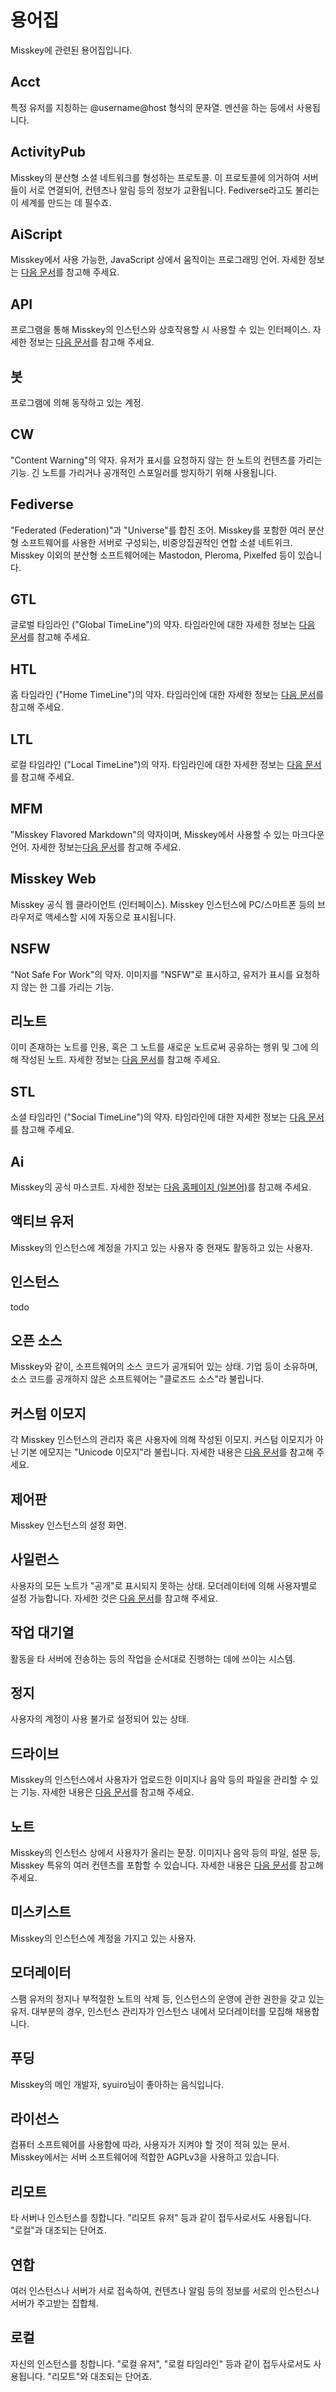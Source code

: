 # 용어집

Misskey에 관련된 용어집입니다.

## Acct

특정 유저를 지칭하는 @username@host 형식의 문자열. 멘션을 하는 등에서 사용됩니다.

## ActivityPub

Misskey의 분산형 소셜 네트워크를 형성하는 프로토콜. 이 프로토콜에 의거하여 서버들이 서로 연결되어, 컨텐츠나 알림 등의 정보가 교환됩니다. Fediverse라고도 불리는 이 세계를 만드는 데 필수죠.

## AiScript

Misskey에서 사용 가능한, JavaScript 상에서 움직이는 프로그래밍 언어. 자세한 정보는 [다음 문서](./advanced/aiscript.md)를 참고해 주세요.

## API

프로그램을 통해 Misskey의 인스턴스와 상호작용할 시 사용할 수 있는 인터페이스. 자세한 정보는 [다음 문서](./api)를 참고해 주세요.

## 봇

프로그램에 의해 동작하고 있는 계정.

## CW

"Content Warning"의 약자. 유저가 표시를 요청하지 않는 한 노트의 컨텐츠를 가리는 기능. 긴 노트를 가리거나 공개적인 스포일러를 방지하기 위해 사용됩니다.

## Fediverse

"Federated (Federation)"과 "Universe"를 합친 조어. Misskey를 포함한 여러 분산형 소프트웨어를 사용한 서버로 구성되는, 비중앙집권적인 연합 소셜 네트위크. Misskey 이외의 분산형 소프트웨어에는 Mastodon, Pleroma, Pixelfed 등이 있습니다.

## GTL

글로벌 타임라인 ("Global TimeLine")의 약자. 타임라인에 대한 자세한 정보는 [다음 문서](./features/timeline.md)를 참고해 주세요.

## HTL

홈 타임라인 ("Home TimeLine")의 약자. 타임라인에 대한 자세한 정보는 [다음 문서](./features/timeline.md)를 참고해 주세요.

## LTL

로컬 타임라인 ("Local TimeLine")의 약자. 타임라인에 대한 자세한 정보는 [다음 문서](./features/timeline.md)를 참고해 주세요.

## MFM

"Misskey Flavored Markdown"의 약자이며, Misskey에서 사용할 수 있는 마크다운 언어. 자세한 정보는[다음 문서](./features/mfm.md)를 참고해 주세요.

## Misskey Web

Misskey 공식 웹 클라이언트 (인터페이스). Misskey 인스턴스에 PC/스마트폰 등의 브라우저로 액세스할 시에 자동으로 표시됩니다.

## NSFW

"Not Safe For Work"의 약자. 이미지를 "NSFW"로 표시하고, 유저가 표시를 요청하지 않는 한 그를 가리는 기능.

## 리노트

이미 존재하는 노트를 인용, 혹은 그 노트를 새로운 노트로써 공유하는 행위 및 그에 의해 작성된 노트. 자세한 정보는 [다음 문서](./features/note.md)를 참고해 주세요.

## STL

소셜 타임라인 ("Social TimeLine")의 약자. 타임라인에 대한 자세한 정보는 [다음 문서](./features/timeline.md)를 참고해 주세요.

## Ai

Misskey의 공식 마스코트. 자세한 정보는 [다음 홈페이지 (일본어)](https://xn--931a.moe/)를 참고해 주세요.

## 액티브 유저

Misskey의 인스턴스에 계정을 가지고 있는 사용자 중 현재도 활동하고 있는 사용자.

## 인스턴스

todo

## 오픈 소스

Misskey와 같이, 소프트웨어의 소스 코드가 공개되어 있는 상태. 기업 등이 소유하며, 소스 코드를 공개하지 않은 소프트웨어는 "클로즈드 소스"라 불립니다.

## 커스텀 이모지

각 Misskey 인스턴스의 관리자 혹은 사용자에 의해 작성된 이모지. 커스텀 이모지가 아닌 기본 에모지는 "Unicode 이모지"라 불립니다. 자세한 내용은 [다음 문서](./docs/features/custom-emoji.md)를 참고해 주세요.

## 제어판

Misskey 인스턴스의 설정 화면.

## 사일런스

사용자의 모든 노트가 "공개"로 표시되지 못하는 상태. 모더레이터에 의해 사용자별로 설정 가능합니다. 자세한 것은 [다음 문서](./features/silence.md)를 참고해 주세요.

## 작업 대기열

활동을 타 서버에 전송하는 등의 작업을 순서대로 진행하는 데에 쓰이는 시스템.

## 정지

사용자의 계정이 사용 불가로 설정되어 있는 상태.

## 드라이브

Misskey의 인스턴스에서 사용자가 업로드한 이미지나 음악 등의 파일을 관리할 수 있는 기능. 자세한 내용은 [다음 문서](./features/drive.md)를 참고해 주세요.

## 노트

Misskey의 인스턴스 상에서 사용자가 올리는 문장. 이미지나 음악 등의 파일, 설문 등, Misskey 특유의 여러 컨텐츠를 포함할 수 있습니다. 자세한 내용은 [다음 문서](./features/note.md)를 참고해 주세요.

## 미스키스트

Misskey의 인스턴스에 계정을 가지고 있는 사용자.

## 모더레이터

스팸 유저의 정지나 부적절한 노트의 삭제 등, 인스턴스의 운영에 관한 권한을 갖고 있는 유저. 대부분의 경우, 인스턴스 관리자가 인스턴스 내에서 모더레이터를 모집해 채용합니다.

## 푸딩

Misskey의 메인 개발자, syuiro님이 좋아하는 음식입니다.

## 라이선스

컴퓨터 소프트웨어를 사용함에 따라, 사용자가 지켜야 할 것이 적혀 있는 문서. Misskey에서는 서버 소프트웨어에 적합한 AGPLv3을 사용하고 있습니다.

## 리모트

타 서버나 인스턴스를 칭합니다. "리모트 유저" 등과 같이 접두사로서도 사용됩니다. "로컬"과 대조되는 단어죠.

## 연합

여러 인스턴스나 서버가 서로 접속하여, 컨텐츠나 알림 등의 정보를 서로의 인스턴스나 서버가 주고받는 집합체.

## 로컬

자신의 인스턴스를 칭합니다. "로컬 유저", "로컬 타임라인" 등과 같이 접두사로서도 사용됩니다. "리모트"와 대조되는 단어죠.
